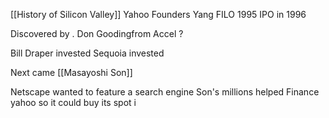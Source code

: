 [[History of Silicon Valley]]
Yahoo
Founders Yang FILO
1995
IPO in 1996

Discovered by . Don Goodingfrom Accel ?

Bill Draper invested
Sequoia invested

Next came [[Masayoshi Son]]


Netscape wanted to feature a search engine
Son's millions helped Finance yahoo so it could buy its spot i






